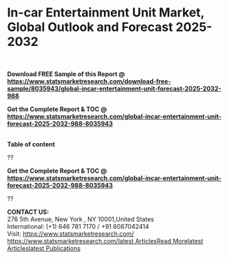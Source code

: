 <h1>In-car Entertainment Unit Market, Global Outlook and Forecast 2025-2032</h1><br/><p><strong>Download FREE Sample of this Report @ <a href="https://www.statsmarketresearch.com/download-free-sample/8035943/global-incar-entertainment-unit-forecast-2025-2032-988">https://www.statsmarketresearch.com/download-free-sample/8035943/global-incar-entertainment-unit-forecast-2025-2032-988</a></strong></p>

<div><b>Get the Complete Report & TOC @ <a href="https://www.statsmarketresearch.com/global-incar-entertainment-unit-forecast-2025-2032-988-8035943">https://www.statsmarketresearch.com/global-incar-entertainment-unit-forecast-2025-2032-988-8035943</a></b></div>

<p><br />
<b>Table of content</b></p>

<p>??</p>

<div><b>Get the Complete Report & TOC @ <a href="https://www.statsmarketresearch.com/global-incar-entertainment-unit-forecast-2025-2032-988-8035943">https://www.statsmarketresearch.com/global-incar-entertainment-unit-forecast-2025-2032-988-8035943</a></b></div>

<p>??</p>

<p><b>CONTACT US:</b><br />
276 5th Avenue, New York , NY 10001,United States<br />
International: (+1) 646 781 7170 / +91 8087042414<br />
Visit: <a href="https://www.statsmarketresearch.com/">https://www.statsmarketresearch.com/</a><br />
<a href="https://gyeongbokgung.com">https://www.statsmarketresearch.com/</a><a href="https://hallyeomaritime.com">latest Articles</a><a href="https://jingwansa.com">Read More</a><a href="https://nguoiviet.jp/">latest Articles</a><a href="https://www.intelmarketresearch.com/">latest Publications</a></p>
